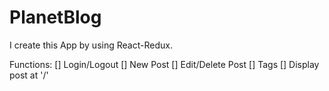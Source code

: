 # PlanetBlog

I create this App by using React-Redux.

Functions:
    [] Login/Logout
    [] New Post
    [] Edit/Delete Post
    [] Tags
    [] Display post at '/'
